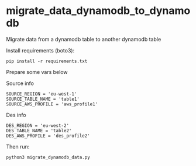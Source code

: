 # migrate_data_dynamodb_to_dynamodb
Migrate data from a dynamodb table to another dynamodb table

Install requirements (boto3):

    pip install -r requirements.txt

Prepare some vars below

Source info

    SOURCE_REGION = 'eu-west-1'
    SOURCE_TABLE_NAME = 'table1'
    SOURCE_AWS_PROFILE = 'aws_profile1'

Des info

    DES_REGION = 'eu-west-2'
    DES_TABLE_NAME = 'table2'
    DES_AWS_PROFILE = 'des_profile2'

Then run:

    python3 migrate_dynamodb_data.py
